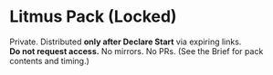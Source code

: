 # Litmus Pack (Locked)

Private. Distributed **only after Declare Start** via expiring links.  
**Do not request access.** No mirrors. No PRs. (See the Brief for pack contents and timing.)
